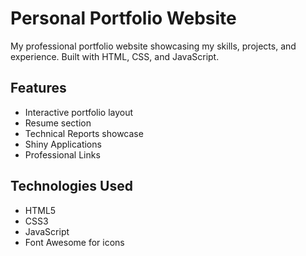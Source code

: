 # Personal Portfolio Website

My professional portfolio website showcasing my skills, projects, and experience. Built with HTML, CSS, and JavaScript.

## Features
- Interactive portfolio layout
- Resume section
- Technical Reports showcase
- Shiny Applications
- Professional Links

## Technologies Used
- HTML5
- CSS3
- JavaScript
- Font Awesome for icons
